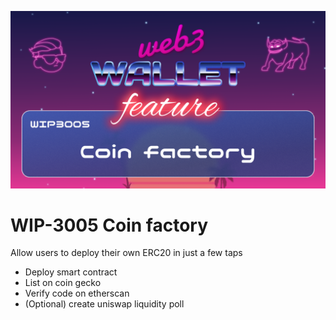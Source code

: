 ![image](../v2/images/3005.png)

# WIP-3005 Coin factory

Allow users to deploy their own ERC20 in just a few taps

- Deploy smart contract
- List on coin gecko
- Verify code on etherscan
- (Optional) create uniswap liquidity poll
